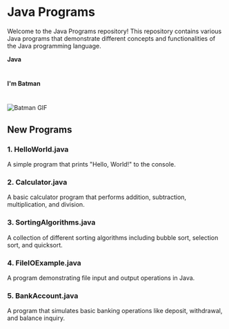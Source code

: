 # Java Programs

Welcome to the Java Programs repository! This repository contains various Java programs that demonstrate different concepts and functionalities of the Java programming language.

**Java**
#
**I'm Batman**
#
![Batman GIF](https://media1.tenor.com/m/oFsEtUUE0_MAAAAC/cat-cute-cat.gif)

## New Programs

### 1. HelloWorld.java
A simple program that prints "Hello, World!" to the console.

### 2. Calculator.java
A basic calculator program that performs addition, subtraction, multiplication, and division.

### 3. SortingAlgorithms.java
A collection of different sorting algorithms including bubble sort, selection sort, and quicksort.

### 4. FileIOExample.java
A program demonstrating file input and output operations in Java.

### 5. BankAccount.java
A program that simulates basic banking operations like deposit, withdrawal, and balance inquiry.